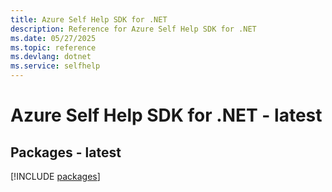 ```yaml
---
title: Azure Self Help SDK for .NET
description: Reference for Azure Self Help SDK for .NET
ms.date: 05/27/2025
ms.topic: reference
ms.devlang: dotnet
ms.service: selfhelp
---
```

# Azure Self Help SDK for .NET - latest
## Packages - latest
[!INCLUDE [packages](self-help-index.md)]